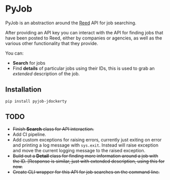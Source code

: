 # PyJob

PyJob is an abstraction around the [Reed](https://reed.co.uk) API for job searching.

After providing an API key you can interact with the API for finding jobs that have been posted to Reed, either by companies or agencies, as well as the various other functionality that they provide.

You can:
* **Search** for jobs
* Find **details** of particular jobs using their IDs, this is used to grab an *extended* description of the job.

## Installation

    pip install pyjob-jdockerty

## TODO

* ~~Finish **Search** class for API interaction.~~
* Add CI pipeline.
* Add custom exceptions for raising errors, currently just exiting on error and printing a log message with `sys.exit`. Instead will raise exception and move the current logging message to the raised exception.
* ~~Build out a **Detail** class for finding more information around a job with the ID. [Response is similar, just with extended description, using this for now.~~
* ~~Create CLI wrapper for this API for job searches on the command line.~~
